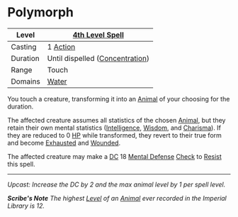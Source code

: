 # Polymorph

| Level    | [4th Level Spell](4th%20Level%20Spells.md)                           |
| -------- | --------------------------------------------------------------------- |
| Casting  | 1 [Action](../../../../Game%20Procedures/Core%20Procedures/Action.md) |
| Duration | Until dispelled ([Concentration](../../Concentration.md))             |
| Range    | Touch                                                                 |
| Domains  | [Water](../../Spell%20Domains/Water.md)                               |

You touch a creature, transforming it into an [Animal](../../../../Resources%20for%20GMs/Creature%20Types/Animal.md) of your choosing for the duration.

The affected creature assumes all statistics of the chosen [Animal](../../../../Resources%20for%20GMs/Creature%20Types/Animal.md), but they retain their own mental statistics ([Intelligence](../../../../Player%20Characters/The%20Ability%20Scores/Intelligence.md), [Wisdom](../../../../Player%20Characters/The%20Ability%20Scores/Wisdom.md), and [Charisma](../../../../Player%20Characters/The%20Ability%20Scores/Charisma.md)). If they are reduced to 0 [HP](../../../../Player%20Characters/Derived%20Statistics/Hit%20Points.md) while transformed, they revert to their true form and become [Exhausted](../../../../Game%20Procedures/Conditions/Exhausted.md) and [Wounded](../../../../Game%20Procedures/Conditions/Wounded.md).

The affected creature may make a [DC](../../../../Game%20Procedures/Core%20Procedures/DC.md) 18 [Mental Defense](../../../../Player%20Characters/Derived%20Statistics/Mental%20Defense.md) [Check](../../../../Game%20Procedures/Core%20Procedures/Check.md) to [Resist](../../Resist.md) this spell.

---
*Upcast: Increase the DC by 2 and the max animal level by 1 per spell level.*

***Scribe's Note***
*The highest [Level](../../../../Player%20Characters/Derived%20Statistics/Level.md) of an [Animal](../../../../Resources%20for%20GMs/Creature%20Types/Animal.md) ever recorded in the Imperial Library is 12.*
